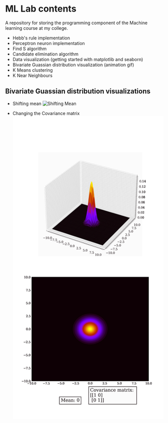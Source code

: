 
# ML Lab contents

A repository for storing the programming component of the Machine learning course at my college.

- Hebb's rule implementation
- Perceptron neuron implementation
- Find S algorithm
- Candidate elimination algorithm
- Data visualization (getting started with matplotlib and seaborn)
- Bivariate Guassian distribution visualization (animation gif)
- K Means clustering
- K Near Neighbours


## Bivariate Guassian distribution visualizations

- Shifting mean
![Shifting Mean](https://github.com/hariharan-tech/ML_Lab/blob/master/05_data_viz/shifting_mean_compressed.gif)

- Changing the Covariance matrix
![Shifting Covariance](https://github.com/hariharan-tech/ML_Lab/blob/master/05_data_viz/shifting_covariance.gif)

